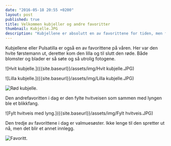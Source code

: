 ```yaml
---
date: "2016-05-18 20:55 +0200"
layout: post
published: true
title: Velkommen kubjeller og andre favoritter
thumbnail: Kubjelle.JPG
description: "Kubjellene er absolutt en av favorittene for tiden, men favorittene står i kø."
---
```


Kubjellene eller Pulsatilla er også en av favorittene på våren. Her var den hvite førstemann ut, deretter kom den lilla og til slutt den røde. Både blomster og blader er så søte og så utrolig fotogene. 

![Hvit kubjelle.]({{site.baseurl}}/assets/img/Hvit kubjelle.JPG)

![Lilla kubjelle.]({{site.baseurl}}/assets/img/Lilla kubjelle.JPG)

![Rød kubjelle.]({{site.baseurl}}/assets/img/Kubjelle.JPG)

<!--more-->

Den andrefavoritten i dag er den fylte hvitveisen som sammen med lyngen ble et blikkfang.

![Fylt hvitveis med lyng.]({{site.baseurl}}/assets/img/Fylt hvitveis.JPG)

Den tredje av favorittene i dag er valmuesøster. Ikke lenge til den spretter ut nå, men det blir et annet innlegg.

![Favoritt.]({{site.baseurl}}/assets/img/Favoritt.JPG)
